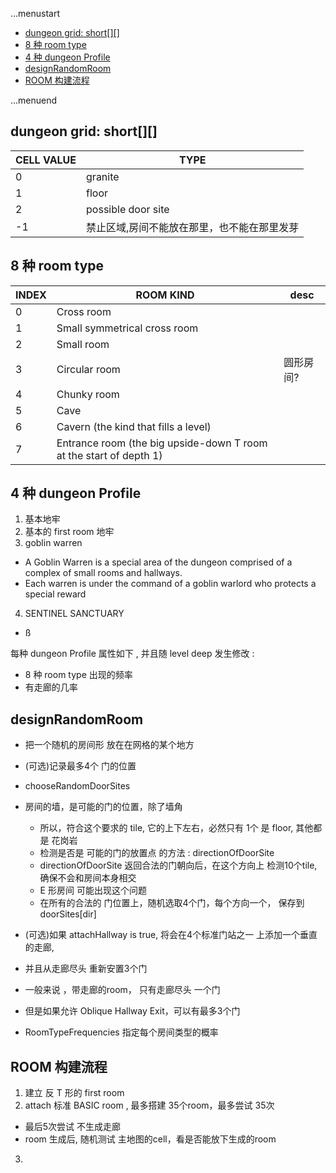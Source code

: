 ...menustart

 - [dungeon grid:  short\[\]\[\]](#10df90b45c7197ec6a3b41830e711272)
 - [8 种 room type](#613d5eda83a93341aa4af1d532915ace)
 - [4 种 dungeon Profile](#31c4a6f18acb8397634b67978b7b6398)
 - [designRandomRoom](#20ebe4265fa72799ee79717e0be19438)
 - [ROOM 构建流程](#bb168d2d6231793ce94f3c1ff263d3f6)

...menuend


<h2 id="10df90b45c7197ec6a3b41830e711272"></h2>

## dungeon grid:  short[][]

CELL VALUE | TYPE
--- | ---
0 | granite
1 | floor
2 | possible door site
-1 | 禁止区域,房间不能放在那里，也不能在那里发芽



<h2 id="613d5eda83a93341aa4af1d532915ace"></h2>

## 8 种 room type 

 INDEX | ROOM KIND | desc
 --- | --- | ---
 0 | Cross room
 1 | Small symmetrical cross room
 2 | Small room
 3 | Circular room | 圆形房间?
 4 | Chunky room  | 
 5 | Cave 
 6 | Cavern (the kind that fills a level)
 7 | Entrance room (the big upside-down T room at the start of depth 1)



<h2 id="31c4a6f18acb8397634b67978b7b6398"></h2>

## 4 种 dungeon Profile

 1. 基本地牢
 2. 基本的 first room 地牢
 3. goblin warren
 - A Goblin Warren is a special area of the dungeon comprised of a complex of small rooms and hallways.
 - Each warren is under the command of a goblin warlord who protects a special reward
 4. SENTINEL SANCTUARY
 - ß

每种 dungeon Profile 属性如下 , 并且随 level deep 发生修改 :

 - 8 种 room type 出现的频率
 - 有走廊的几率


<h2 id="20ebe4265fa72799ee79717e0be19438"></h2>

## designRandomRoom

 - 把一个随机的房间形 放在在网格的某个地方
 - (可选)记录最多4个 门的位置
 - chooseRandomDoorSites
 - 房间的墙，是可能的门的位置，除了墙角
    - 所以，符合这个要求的 tile, 它的上下左右，必然只有 1个 是 floor, 其他都是 花岗岩
    - 检测是否是 可能的门的放置点 的方法 : directionOfDoorSite
    - directionOfDoorSite 返回合法的门朝向后，在这个方向上 检测10个tile, 确保不会和房间本身相交
    - E 形房间 可能出现这个问题
    - 在所有的合法的 门位置上，随机选取4个门，每个方向一个， 保存到 doorSites[dir]

 - (可选)如果 attachHallway is true, 将会在4个标准门站之一 上添加一个垂直的走廊, 
 - 并且从走廊尽头 重新安置3个门
 - 一般来说 ，带走廊的room， 只有走廊尽头 一个门
 - 但是如果允许 Oblique Hallway Exit，可以有最多3个门
 - RoomTypeFrequencies  指定每个房间类型的概率


<h2 id="bb168d2d6231793ce94f3c1ff263d3f6"></h2>

## ROOM 构建流程

 1. 建立 反 T 形的 first room
 2. attach 标准 BASIC room , 最多搭建 35个room，最多尝试 35次
 - 最后5次尝试 不生成走廊
 - room 生成后, 随机测试 主地图的cell，看是否能放下生成的room
 3. 








